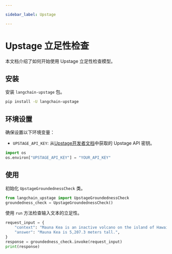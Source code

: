 ```yaml
---

sidebar_label: Upstage

---
```


# Upstage 立足性检查

本文档介绍了如何开始使用 Upstage 立足性检查模型。

## 安装  

安装 `langchain-upstage` 包。

```bash
pip install -U langchain-upstage
```

## 环境设置

确保设置以下环境变量：

- `UPSTAGE_API_KEY`: 从[Upstage开发者文档](https://developers.upstage.ai/docs/getting-started/quick-start)中获取的 Upstage API 密钥。

```python
import os
os.environ["UPSTAGE_API_KEY"] = "YOUR_API_KEY"
```

## 使用

初始化 `UpstageGroundednessCheck` 类。

```python
from langchain_upstage import UpstageGroundednessCheck
groundedness_check = UpstageGroundednessCheck()
```

使用 `run` 方法检查输入文本的立足性。

```python
request_input = {
    "context": "Mauna Kea is an inactive volcano on the island of Hawai'i. Its peak is 4,207.3 m above sea level, making it the highest point in Hawaii and second-highest peak of an island on Earth.",
    "answer": "Mauna Kea is 5,207.3 meters tall.",
}
response = groundedness_check.invoke(request_input)
print(response)
```
